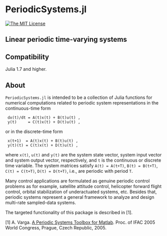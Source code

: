# PeriodicSystems.jl

<!-- [![DOI](https://zenodo.org/badge/DOI/10.5281/zenodo.4568159.svg)](https://doi.org/10.5281/zenodo.4568159) -->
<!-- [![DocBuild](https://github.com/andreasvarga/PeriodicSystems.jl/workflows/CI/badge.svg)](https://github.com/andreasvarga/PeriodicSystems.jl/actions)
[![codecov.io](https://codecov.io/gh/andreasvarga/PeriodicSystems.jl/coverage.svg?branch=main)](https://codecov.io/gh/andreasvarga/PeriodicSystems.jl?branch=main)
[![Latest](https://img.shields.io/badge/docs-latest-blue.svg)](https://andreasvarga.github.io/PeriodicSystems.jl/dev/) -->
[![The MIT License](https://img.shields.io/badge/license-MIT-brightgreen.svg?style=flat-square)](https://github.com/andreasvarga/PeriodicSystems.jl/blob/main/LICENSE.md)

## Linear periodic time-varying systems 

## Compatibility

Julia 1.7 and higher.

<!-- ## How to install

````JULIA
pkg> add PeriodicSystems
pkg> test PeriodicSystems
```` -->

## About

`PeriodicSystems.jl` is intended to be a collection of Julia functions for numerical computations related to periodic system representations in the continuous-time form

     dx(t)/dt = A(t)x(t) + B(t)u(t) ,
     y(t)     = C(t)x(t) + D(t)u(t) ,

or in the discrete-time form

     x(t+1)  = A(t)x(t) + B(t)u(t) ,
     y(t)(t) = C(t)x(t) + D(t)u(t) ,

where `x(t)`, `u(t)` and `y(t)` are the system state vector, system input vector and system output vector, respectively, and `t` is the continuous or discrete time variable. The system matrices satisfy `A(t) = A(t+T)`, `B(t) = B(t+T)`, `C(t) = C(t+T)`, `D(t) = D(t+T)`,  i.e., are periodic with period `T`. 

Many control applications are formulated as genuine
periodic control problems as for example, satellite attitude control, helicopter forward flight control, orbital stabilization of underactuated systems, etc. Besides
that, periodic systems represent a general framework to analyze and design multi-rate sampled-data systems. 

The targeted functionality of this package is described in [1].

[1] A. Varga. [A Periodic Systems Toolbox for Matlab](https://elib.dlr.de/12283/1/varga_ifac2005p1.pdf). Proc. of IFAC 2005 World Congress, Prague, Czech Republic, 2005.

